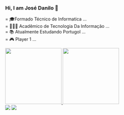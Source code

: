 ### Hi, I am José Danilo 👋

= 🎓Formado Técnico de Informatica ...<br/>
= 👨🏼‍🎓 Acadêmico de Tecnologia Da Informação ...<br/>
= 📚 Atualmente Estudando Portugol ...<br/>
= 🎮 Player 1 ...<br/>

<div>
<a href="https://github.com/Zezim9898">
<img loading="lazy" height="180em" src="https://github-readme-stats.vercel.app/api/top-langs/?username=Zezim9898&layout=compact&langs_count=7&theme=dracula"/>
<img loading="lazy" height="180em" src="https://github-readme-stats.vercel.app/api?username=Zezim9898&show_icons=true&theme=dracula&include_all_commits=true&count_private=true"/>
</div>






<div>
<a href="https://www.instagram.com/jdanilos_/" target="_blank"><img loading="lazy" src="https://img.shields.io/badge/-Instagram-%23E4405F?style=for-the-badge&logo=instagram&logoColor=white" target="_blank"></a>
<a href="https://www.linkedin.com/in/josé-danilo-6197a02a3/" target="_blank"><img loading="lazy" src="https://img.shields.io/badge/-LinkedIn-%230077B5?style=for-the-badge&logo=linkedin&logoColor=white" target="_blank"></a>   
</div>
